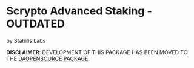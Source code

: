 # Scrypto Advanced Staking - OUTDATED
by Stabilis Labs

__DISCLAIMER__: DEVELOPMENT OF THIS PACKAGE HAS BEEN MOVED TO THE [DAOPENSOURCE PACKAGE](https://github.com/Stabilis-Labs/DAOpensource).
